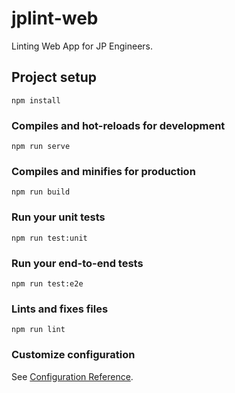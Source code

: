 # jplint-web

Linting Web App for JP Engineers.

## Project setup

```shell
npm install
```

### Compiles and hot-reloads for development

```shell
npm run serve
```

### Compiles and minifies for production

```shell
npm run build
```

### Run your unit tests

```shell
npm run test:unit
```

### Run your end-to-end tests

```shell
npm run test:e2e
```

### Lints and fixes files

```shell
npm run lint
```

### Customize configuration

See [Configuration Reference](https://cli.vuejs.org/config/).
